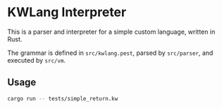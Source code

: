 # KWLang Interpreter

This is a parser and interpreter for a simple custom language, written in Rust.

The grammar is defined in `src/kwlang.pest`, parsed by `src/parser`, and executed by `src/vm`.

## Usage

```bash
cargo run -- tests/simple_return.kw
```